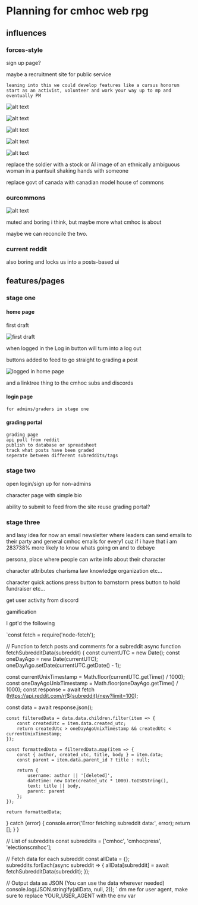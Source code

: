 # Planning for cmhoc web rpg

## influences

### forces-style

sign up page?

maybe a recruitment site for public service

    leaning into this we could develop features like a cursus honorum
    start as an activist, volunteer and work your way up to mp and eventually PM

![alt text](image.png)

![alt text](image-1.png)

![alt text](image-2.png)

![alt text](image-3.png)

![alt text](image-4.png)

replace the soldier with a stock or AI image of an ethnically ambiguous woman in a pantsuit shaking hands with someone

replace govt of canada with canadian model house of commons

### ourcommons

![alt text](image-5.png)

muted and boring i think, but maybe more what cmhoc is about

maybe we can reconcile the two.

### current reddit

also boring and locks us into a posts-based ui

## features/pages 

### stage one

#### home page

first draft

![first draft](mockup1.png)

when logged in the Log in button will turn into a log out

buttons added to feed to go straight to grading a post

![logged in home page](logged-in-mockup1.png)

and a linktree thing to the cmhoc subs and discords

#### login page
    for admins/graders in stage one

#### grading portal
    grading page
    api pull from reddit
    publish to database or spreadsheet
    track what posts have been graded
    seperate between different subreddits/tags


### stage two

open login/sign up for non-admins

character page with simple bio

ability to submit to feed from the site
    reuse grading portal?

### stage three

and
lasy idea for now
an email newsletter
where leaders can send emails to their party
and general cmhoc emails for every1
cuz if i have that i am 283738% more likely to know whats going on and to debaye

persona, place where people can write info about their character

character attributes
    charisma
    law knowledge
    organization
    etc...

character quick actions
    press button to barnstorm
    press button to hold fundraiser
    etc...

get user activity from discord

gamification

I gpt'd the following

`const fetch = require('node-fetch');

// Function to fetch posts and comments for a subreddit
async function fetchSubredditData(subreddit) {
const currentUTC = new Date();
const oneDayAgo = new Date(currentUTC);
oneDayAgo.setDate(currentUTC.getDate() - 1);

const currentUnixTimestamp = Math.floor(currentUTC.getTime() / 1000);
const oneDayAgoUnixTimestamp = Math.floor(oneDayAgo.getTime() / 1000);
const response = await fetch (https://api.reddit.com/r/${subreddit}/new?limit=100);

const data = await response.json();

    const filteredData = data.data.children.filter(item => {
        const createdUtc = item.data.created_utc;
        return createdUtc > oneDayAgoUnixTimestamp && createdUtc < currentUnixTimestamp;
    });

    const formattedData = filteredData.map(item => {
        const { author, created_utc, title, body } = item.data;
        const parent = item.data.parent_id ? title : null;

        return {
            username: author || '[deleted]',
            datetime: new Date(created_utc * 1000).toISOString(),
            text: title || body,
            parent: parent
        };
    });

    return formattedData;
} catch (error) {
    console.error('Error fetching subreddit data:', error);
    return [];
}
}

// List of subreddits
const subreddits = ['cmhoc', 'cmhocpress', 'electionscmhoc'];

// Fetch data for each subreddit
const allData = {};
subreddits.forEach(async subreddit => {
allData[subreddit] = await fetchSubredditData(subreddit);
});

// Output data as JSON (You can use the data wherever needed)
console.log(JSON.stringify(allData, null, 2));
`
dm me for user agent, make sure to replace YOUR_USER_AGENT with the env var




